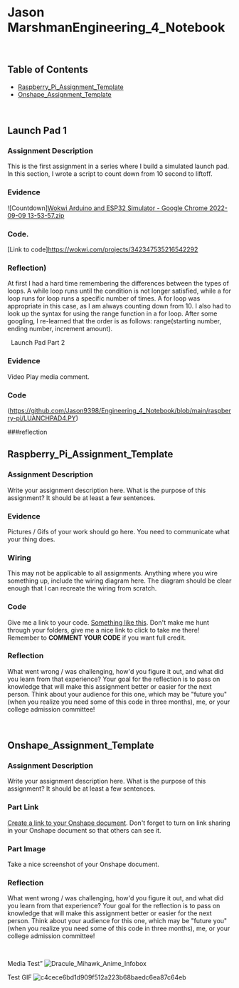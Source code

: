 # Jason MarshmanEngineering_4_Notebook


&nbsp;

## Table of Contents
* [Raspberry_Pi_Assignment_Template](#raspberry_pi_assignment_template)
* [Onshape_Assignment_Template](#onshape_assignment_template)

&nbsp;

## Launch Pad 1
### Assignment Description
This is the first assignment in a series where I build a simulated launch pad. In this section, I wrote a script to count down from 10 second to liftoff. 

### Evidence 

![Countdown][Wokwi Arduino and ESP32 Simulator - Google Chrome 2022-09-09 13-53-57.zip](https://github.com/Jason9398/Engineering_4_Notebook/files/9550429/Wokwi.Arduino.and.ESP32.Simulator.-.Google.Chrome.2022-09-09.13-53-57.zip)



### Code.
[Link to code]https://wokwi.com/projects/342347535216542292
### Reflection)
At first I had a hard time remembering the differences between the types of loops. A while loop runs until the condition is not longer satisfied, while a for loop runs for loop runs a specific number of times. A for loop was appropriate in this case, as I am always counting down from 10. I also had to look up the syntax for using the range function in a for loop. After some googling, I re-learned that the order is as follows: range(starting number, ending number, increment amount). 

&nbsp;
Launch Pad Part 2

### Evidence

Video Play media comment.

### Code

(https://github.com/Jason9398/Engineering_4_Notebook/blob/main/raspberry-pi/LUANCHPAD4.PY) 

###reflection







## Raspberry_Pi_Assignment_Template

### Assignment Description

Write your assignment description here. What is the purpose of this assignment? It should be at least a few sentences.

### Evidence 

Pictures / Gifs of your work should go here. You need to communicate what your thing does. 

### Wiring

This may not be applicable to all assignments. Anything where you wire something up, include the wiring diagram here. The diagram should be clear enough that I can recreate the wiring from scratch. 

### Code
Give me a link to your code. [Something like this](https://github.com/millerm22/Engineering_4_Notebook/blob/main/Raspberry_Pi/hello_world.py). Don't make me hunt through your folders, give me a nice link to click to take me there! Remember to **COMMENT YOUR CODE** if you want full credit. 

### Reflection

What went wrong / was challenging, how'd you figure it out, and what did you learn from that experience? Your goal for the reflection is to pass on knowledge that will make this assignment better or easier for the next person. Think about your audience for this one, which may be "future you" (when you realize you need some of this code in three months), me, or your college admission committee!

&nbsp;

## Onshape_Assignment_Template

### Assignment Description

Write your assignment description here. What is the purpose of this assignment? It should be at least a few sentences.

### Part Link 

[Create a link to your Onshape document](https://cvilleschools.onshape.com/documents/003e413cee57f7ccccaa15c2/w/ea71050bb283bf3bf088c96c/e/c85ae532263d3b551e1795d0?renderMode=0&uiState=62d9b9d7883c4f335ec42021). Don't forget to turn on link sharing in your Onshape document so that others can see it. 

### Part Image

Take a nice screenshot of your Onshape document. 

### Reflection

What went wrong / was challenging, how'd you figure it out, and what did you learn from that experience? Your goal for the reflection is to pass on knowledge that will make this assignment better or easier for the next person. Think about your audience for this one, which may be "future you" (when you realize you need some of this code in three months), me, or your college admission committee!

&nbsp;


Media Test”
![Dracule_Mihawk_Anime_Infobox](https://user-images.githubusercontent.com/71345217/188211795-d53b3d1a-ae10-4846-8b7a-8389f1fc61f9.png)

Test GIF
![c4cece6bd1d909f512a223b68baedc6ea87c64eb](https://user-images.githubusercontent.com/71345217/188210377-3ec5dd74-4e9c-487f-93e9-e33537a56ef0.jpeg)

